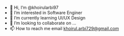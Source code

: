 - 👋 Hi, I’m @khoirularbi97
- 👀 I’m interested in Software Enginer
- 🌱 I’m currently learning UI/UX Design
- 💞️ I’m looking to collaborate on ...
- 📫 How to reach me email khoirul.arbi729@gmail.com

<!---
khoirularbi97/khoirularbi97 is a ✨ special ✨ repository because its `README.md` (this file) appears on your GitHub profile.
You can click the Preview link to take a look at your changes.
--->
